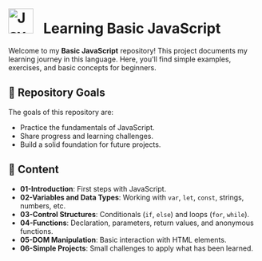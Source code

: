 # <img width='50' height='50' src="https://cdn.jsdelivr.net/gh/devicons/devicon@latest/icons/javascript/javascript-original.svg" title="JavaScript"/>&nbsp;&nbsp; Learning Basic JavaScript  

Welcome to my **Basic JavaScript** repository! This project documents my learning journey in this language. Here, you'll find simple examples, exercises, and basic concepts for beginners.

## 📌 Repository Goals

The goals of this repository are:

- Practice the fundamentals of JavaScript.
- Share progress and learning challenges.
- Build a solid foundation for future projects.

## 📁 Content

- **01-Introduction**: First steps with JavaScript.
- **02-Variables and Data Types**: Working with `var`, `let`, `const`, strings, numbers, etc.
- **03-Control Structures**: Conditionals (`if`, `else`) and loops (`for`, `while`).
- **04-Functions**: Declaration, parameters, return values, and anonymous functions.
- **05-DOM Manipulation**: Basic interaction with HTML elements.
- **06-Simple Projects**: Small challenges to apply what has been learned.
